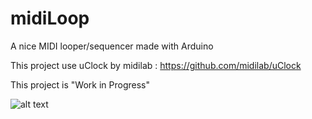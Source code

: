 # midiLoop
A nice MIDI looper/sequencer made with Arduino

This project use uClock by midilab : https://github.com/midilab/uClock

This project is "Work in Progress"

![alt text](http://www.ymnkmusic.com/projects/MIDIloopseq.png?)
